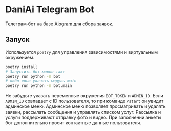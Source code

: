 # DaniAi Telegram Bot

Телеграм‑бот на базе [Aiogram](https://github.com/aiogram/aiogram) для сбора заявок.

## Запуск

Используется `poetry` для управления зависимостями и виртуальным окружением.

```bash
poetry install
# Запустить бот можно так:
poetry run python -m bot
# либо явно указать модуль main
poetry run python -m bot.main
```

Не забудьте указать переменные окружения `BOT_TOKEN` и `ADMIN_ID`.
Если `ADMIN_ID` совпадает с ID пользователя, то при команде `/start` он увидит админское меню.
Админское меню позволяет просматривать и удалять заявки, рассылать сообщения и управлять списком услуг.
Рассылка и услуги поддерживают отправку фото и видео.
При заполнении анкеты бот дополнительно просит контактные данные пользователя.
